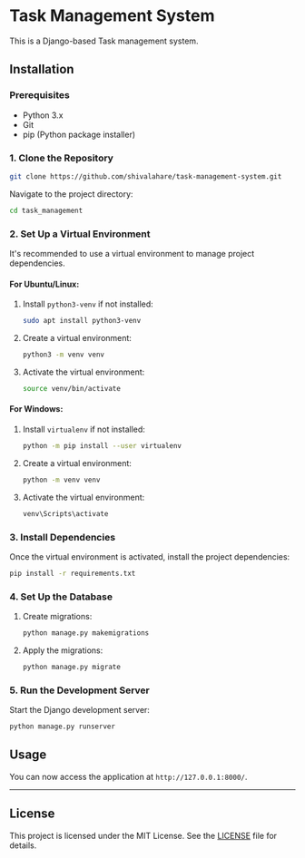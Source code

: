 
# Task Management System

This is a Django-based Task management system.

## Installation

### Prerequisites

- Python 3.x
- Git
- pip (Python package installer)

### 1. Clone the Repository

```bash
git clone https://github.com/shivalahare/task-management-system.git
```

Navigate to the project directory:

```bash
cd task_management
```

### 2. Set Up a Virtual Environment

It's recommended to use a virtual environment to manage project dependencies.

#### For Ubuntu/Linux:

1. Install `python3-venv` if not installed:

   ```bash
   sudo apt install python3-venv
   ```

2. Create a virtual environment:

   ```bash
   python3 -m venv venv
   ```

3. Activate the virtual environment:

   ```bash
   source venv/bin/activate
   ```

#### For Windows:

1. Install `virtualenv` if not installed:

   ```bash
   python -m pip install --user virtualenv
   ```

2. Create a virtual environment:

   ```bash
   python -m venv venv
   ```

3. Activate the virtual environment:

   ```bash
   venv\Scripts\activate
   ```

### 3. Install Dependencies

Once the virtual environment is activated, install the project dependencies:

```bash
pip install -r requirements.txt
```

### 4. Set Up the Database

1. Create migrations:

   ```bash
   python manage.py makemigrations
   ```

2. Apply the migrations:

   ```bash
   python manage.py migrate
   ```

### 5. Run the Development Server

Start the Django development server:

```bash
python manage.py runserver
```

## Usage

You can now access the application at `http://127.0.0.1:8000/`.

---

## License

This project is licensed under the MIT License. See the [LICENSE](LICENSE) file for details.
